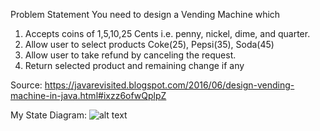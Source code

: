 Problem Statement
You need to design a Vending Machine which
1.  Accepts coins of 1,5,10,25 Cents i.e. penny, nickel, dime, and quarter.
2.  Allow user to select products Coke(25), Pepsi(35), Soda(45)
3.  Allow user to take refund by canceling the request.
4.  Return selected product and remaining change if any

Source: https://javarevisited.blogspot.com/2016/06/design-vending-machine-in-java.html#ixzz6ofwQplpZ

My State Diagram:
![alt text](https://github.com/vineethreddyp/design/blob/main/vendingMachine/vendingStateMachineFinal/vending%20machine%20state%20diagram.png?raw=true)
